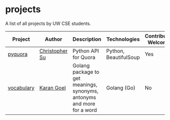 # projects
A list of all projects by UW CSE students.

| Project | Author         | Description          | Technologies          | Contributors Welcome? |
|---------|----------------|----------------------|-----------------------|-----------------------|
| [pyquora](https://github.com/csu/pyquora) | [Christopher Su][1] | Python API for Quora | Python, BeautifulSoup | Yes                   |
| [vocabulary](https://github.com/karan/vocabulary) | [Karan Goel][1] | Golang package to get meanings, synonyms, antonyms and more for a word | Golang (Go) | No                   |

[1]: https://github.com/csu
[2]: https://twitter.com/karangoel
